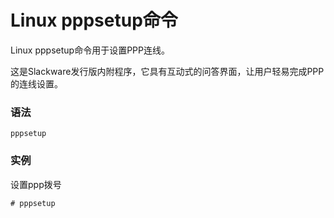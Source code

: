 
# Linux pppsetup命令



Linux pppsetup命令用于设置PPP连线。

这是Slackware发行版内附程序，它具有互动式的问答界面，让用户轻易完成PPP的连线设置。

### 语法

```
pppsetup
```

### 实例

设置ppp拨号

```
# pppsetup
```



